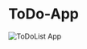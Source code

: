 # ToDo-App
 
![ToDoList App](https://user-images.githubusercontent.com/24541415/227265634-989825fc-997d-459a-8c38-8ca12d7dee5d.png)

